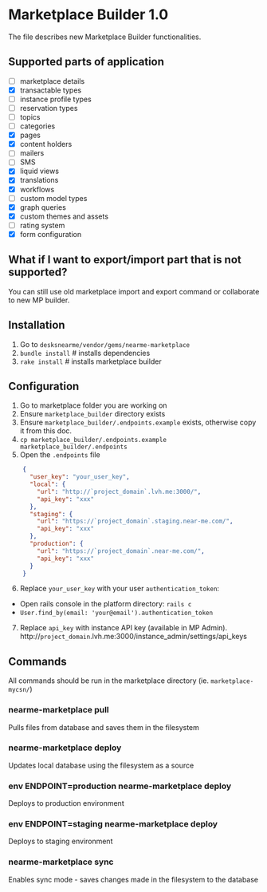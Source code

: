 # Marketplace Builder 1.0
The file describes new Marketplace Builder functionalities.

## Supported parts of application
- [ ] marketplace details
- [x] transactable types
- [ ] instance profile types
- [ ] reservation types
- [ ] topics
- [ ] categories
- [x] pages
- [x] content holders
- [ ] mailers
- [ ] SMS
- [x] liquid views
- [x] translations
- [x] workflows
- [ ] custom model types
- [x] graph queries
- [x] custom themes and assets
- [ ] rating system
- [x] form configuration

## What if I want to export/import part that is not supported?
You can still use old marketplace import and export command or collaborate to new MP builder.

## Installation
1. Go to `desksnearme/vendor/gems/nearme-marketplace`
2. `bundle install` # installs dependencies
3. `rake install` # installs marketplace builder 

## Configuration
1. Go to marketplace folder you are working on
2. Ensure `marketplace_builder` directory exists
3. Ensure `marketplace_builder/.endpoints.example` exists, otherwise copy it from this doc.
4. `cp marketplace_builder/.endpoints.example marketplace_builder/.endpoints`
5. Open the `.endpoints` file

```json
    {
      "user_key": "your_user_key",
      "local": {
        "url": "http://`project_domain`.lvh.me:3000/",
        "api_key": "xxx"
      },
      "staging": {
        "url": "https://`project_domain`.staging.near-me.com/",
        "api_key": "xxx"
      },
      "production": {
        "url": "https://`project_domain`.near-me.com/",
        "api_key": "xxx"
      }
    }
```

6. Replace `your_user_key` with your user `authentication_token`:
- Open rails console in the platform directory: `rails c`
- `User.find_by(email: 'your@email').authentication_token`

7. Replace `api_key` with instance API key (available in MP Admin).
http://`project_domain`.lvh.me:3000/instance_admin/settings/api_keys

## Commands

All commands should be run in the marketplace directory (ie. `marketplace-mycsn/`)

### nearme-marketplace pull

Pulls files from database and saves them in the filesystem

### nearme-marketplace deploy

Updates local database using the filesystem as a source

### env ENDPOINT=production nearme-marketplace deploy

Deploys to production environment

### env ENDPOINT=staging nearme-marketplace deploy

Deploys to staging environment

### nearme-marketplace sync

Enables sync mode - saves changes made in the filesystem to the database
